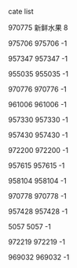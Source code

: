 cate list

970775 新鲜水果 8

975706 975706 -1

957347 957347 -1

955035 955035 -1

970776 970776 -1

961006 961006 -1

957330 957330 -1

957430 957430 -1

972200 972200 -1

957615 957615 -1

958104 958104 -1

970778 970778 -1

957428 957428 -1

5057 5057 -1

972219 972219 -1

969032 969032 -1

